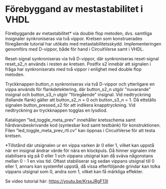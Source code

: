 # Förebyggand av mestastabilitet i VHDL
Förebyggande av metastabilitet* via double flop metoden, dvs. samtliga insignaler synkroniseras via två vippor. 
Kretsen som konstruerades föregående tutorial har utökats med metastabilitetsskydd. 
Implementeringen genomförs med D-vippor, både för hand i CircuitVerse samt i VHDL.

Reset-signal synkroniseras via två D-vippor, där synkroniseras reset-signal reset_s2_n används i resten av kretsen. Postfix s2 innebär att signalen
i fråga har synkroniserats med två vippor i enlighet med double flop metoden.

Tryckknappen button_n synkroniseras via två D-vippor och ytterligare en vippa används för flankdetektering, där button_s2_n utgör "nuvarande" insignal och
button_s3_n utgör "föregående" insignal. Vid nedtryckning (fallande flank) gäller att button_s2_n = 0 och button_s3_n = 1. Då ettställs signalen
button_pressed_s2 för att indikera knapptryckning. Vid nedtryckning av tryckknappen togglas en lysdiod.

Katalogen "led_toggle_meta_prev" innehåller kretsschema samt hårdvarubeskrivande kod (syntesbar kod samt testbänk) för konstruktionen.
Filen "led_toggle_meta_prev_rtl.cv" kan öppnas i CircuitVerse för att testa kretsen.

*Tillstånd där utsignalen ur en vippa varken är 0 eller 1, vilket kan uppstå när en insignal ändrar värde för nära en klockpuls. Då hinner signalen
inte stabilisera sig på 0 eller 1 och vippans utsignal kan då sväva någonstans mellan 0 - 1 en viss tid. Oftast stabiliserar sig sedan vippans utsignal
till 0 eller 1, annars kan systemfel uppstå, då vissa efterföljande grindar kan tolka vippans utsignal som 0, andra som 1, vilket kan få märkliga effekter.

Se video tutorial här:
https://youtu.be/KrssJRgF13I

